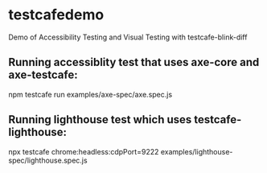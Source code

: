 # testcafedemo
Demo of Accessibility Testing and Visual Testing with testcafe-blink-diff

## Running accessiblity test that uses axe-core and axe-testcafe:
npm testcafe run examples/axe-spec/axe.spec.js

## Running lighthouse test which uses testcafe-lighthouse:
npx testcafe chrome:headless:cdpPort=9222 examples/lighthouse-spec/lighthouse.spec.js